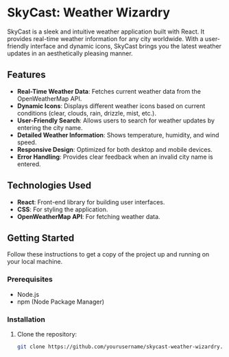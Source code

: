 # SkyCast: Weather Wizardry

SkyCast is a sleek and intuitive weather application built with React. It provides real-time weather information for any city worldwide. With a user-friendly interface and dynamic icons, SkyCast brings you the latest weather updates in an aesthetically pleasing manner.

## Features

- **Real-Time Weather Data**: Fetches current weather data from the OpenWeatherMap API.
- **Dynamic Icons**: Displays different weather icons based on current conditions (clear, clouds, rain, drizzle, mist, etc.).
- **User-Friendly Search**: Allows users to search for weather updates by entering the city name.
- **Detailed Weather Information**: Shows temperature, humidity, and wind speed.
- **Responsive Design**: Optimized for both desktop and mobile devices.
- **Error Handling**: Provides clear feedback when an invalid city name is entered.

## Technologies Used

- **React**: Front-end library for building user interfaces.
- **CSS**: For styling the application.
- **OpenWeatherMap API**: For fetching weather data.


## Getting Started

Follow these instructions to get a copy of the project up and running on your local machine.

### Prerequisites

- Node.js
- npm (Node Package Manager)

### Installation

1. Clone the repository:
   ```bash
   git clone https://github.com/yourusername/skycast-weather-wizardry.git
